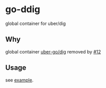 # go-ddig
global container for uber/dig

## Why
global container [uber-go/dig](https://github.com/uber-go/dig) removed by [#12](https://github.com/uber-go/dig/pull/12)

## Usage
see [example](./example/main.go).
